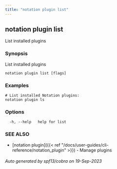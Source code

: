 ```yaml
---
title: "notation plugin list"
---
```


## notation plugin list

List installed plugins

### Synopsis

List installed plugins

```
notation plugin list [flags]
```

### Examples

```
# List installed Notation plugins:
notation plugin ls
```

### Options

```
  -h, --help   help for list
```

### SEE ALSO

* [notation plugin]({{< ref "/docs/user-guides/cli-reference/notation_plugin" >}})	 - Manage plugins

###### Auto generated by spf13/cobra on 19-Sep-2023
